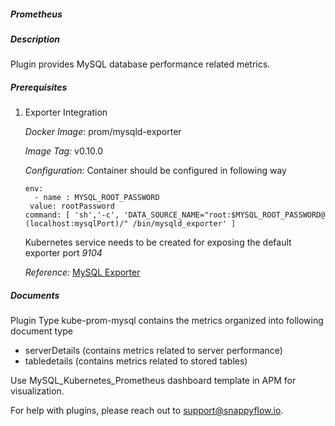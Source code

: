 ##### Prometheus

##### Description

Plugin provides MySQL database performance related metrics.

##### Prerequisites

1. Exporter Integration

   *Docker Image*: prom/mysqld-exporter

   *Image Tag:* v0.10.0

   *Configuration:* Container should be configured in following way		
   
   ```
   env:
     - name : MYSQL_ROOT_PASSWORD
   	value: rootPassword
   command: [ 'sh','-c', 'DATA_SOURCE_NAME="root:$MYSQL_ROOT_PASSWORD@
   (localhost:mysqlPort)/" /bin/mysqld_exporter' ]
   ```
   
   Kubernetes service needs to be created for exposing the default exporter port *9104*
   
   *Reference:* [MySQL Exporter](https://github.com/prometheus/mysqld_exporter/blob/master/README.md)


##### Documents

Plugin Type kube-prom-mysql contains the metrics organized into following document type

- serverDetails (contains metrics related to server performance)
- tabledetails (contains metrics related to stored tables)

Use MySQL_Kubernetes_Prometheus dashboard template in APM for visualization.

For help with plugins, please reach out to [support@snappyflow.io](mailto:support@snappyflow.io).
